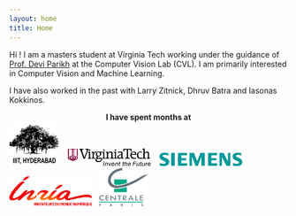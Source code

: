 ```yaml
---
layout: home
title: Home
---
```


Hi ! I am a masters student at Virginia Tech working under the guidance of <a href='http://filebox.ece.vt.edu/~parikh'>Prof. Devi Parikh</a> at the Computer Vision Lab (CVL). I am primarily interested in Computer Vision and Machine Learning.

I have also worked in the past with Larry Zitnick, Dhruv Batra and Iasonas Kokkinos.

<div align="center"><b>I have spent months at</b></div>
<div>
	<a href='http://iiit.ac.in'><img src='public/images/iiit.png' width='90'></a> &nbsp;&nbsp;&nbsp;<a href='http://www.vt.edu'><img src='public/images/vt.png' width='150'></a> &nbsp;&nbsp;&nbsp;<a href='http://www.siemens.com'><img src='public/images/siemens.png' width='150'></a> &nbsp;&nbsp;&nbsp;<a href='http://www.inria.fr/en/centre/saclay'><img src='public/images/inria.png' width='150'></a>&nbsp;&nbsp;&nbsp;<a href='http://cvn.ecp.fr/'><img src='public/images/centrale.png' width='90'></a>
</div>
